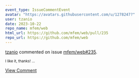 ```yaml
---
event_type: IssueCommentEvent
avatar: "https://avatars.githubusercontent.com/u/1278247?"
user: tzanio
date: 2023-10-22
repo_name: mfem/web
html_url: https://github.com/mfem/web/pull/235
repo_url: https://github.com/mfem/web
---
```


<a href='https://github.com/tzanio' target='_blank'>tzanio</a> commented on issue <a href='https://github.com/mfem/web/pull/235' target='_blank'>mfem/web#235</a>.

<small>I like it, thanks!...</small>

<a href='https://github.com/mfem/web/pull/235' target='_blank'>View Comment</a>